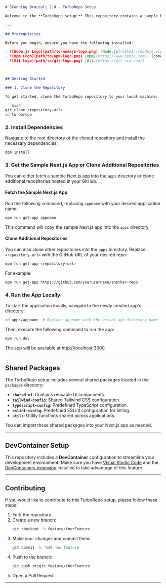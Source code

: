 ```markdown
# Stunning Braccoli 2.0 - TurboRepo Setup

Welcome to the **TurboRepo setup!** This repository contains a sample Next.js application along with shared packages for UI components, Tailwind configuration, TypeScript configuration, ESLint configuration, and utility functions. Additionally, it allows you to clone two more repositories into the `apps` folder with a custom command.

---

## Prerequisites

Before you begin, ensure you have the following installed:

- ![Node.js Logo](path/to/nodejs-logo.png) [Node.js](https://nodejs.org/) (v14 or later)
- ![npm Logo](path/to/npm-logo.png) [npm](https://www.npmjs.com/) (comes with Node.js)
- ![Git Logo](path/to/git-logo.png) [Git](https://git-scm.com/)

---

## Getting Started

### 1. Clone the Repository

To get started, clone the TurboRepo repository to your local machine:

```bash
git clone <repository-url>
cd turborepo
```

### 2. Install Dependencies

Navigate to the root directory of the cloned repository and install the necessary dependencies:

```bash
npm install
```

### 3. Get the Sample Next.js App or Clone Additional Repositories

You can either fetch a sample Next.js app into the `apps` directory or clone additional repositories hosted in your GitHub.

#### Fetch the Sample Next.js App

Run the following command, replacing `appname` with your desired application name:

```bash
npm run get-app appname
```

This command will copy the sample Next.js app into the `apps` directory.

#### Clone Additional Repositories

You can also clone other repositories into the `apps` directory. Replace `<repository-url>` with the GitHub URL of your desired repo:

```bash
npm run get-app <repository-url>
```

For example:
```bash
npm run get-app https://github.com/yourusername/another-repo
```

### 4. Run the App Locally

To start the application locally, navigate to the newly created app's directory:

```bash
cd apps/appname  # Replace appname with the actual app directory name
```

Then, execute the following command to run the app:

```bash
npm run dev
```

The app will be available at [http://localhost:3000](http://localhost:3000).

---

## Shared Packages

The TurboRepo setup includes several shared packages located in the `packages` directory:

- **`shared-ui`**: Contains reusable UI components.
- **`tailwind-config`**: Shared Tailwind CSS configuration.
- **`typescript-config`**: Predefined TypeScript configuration.
- **`eslint-config`**: Predefined ESLint configuration for linting.
- **`utils`**: Utility functions shared across applications.

You can import these shared packages into your Next.js app as needed.

---

## DevContainer Setup

This repository includes a **DevContainer** configuration to streamline your development environment. Make sure you have [Visual Studio Code](https://code.visualstudio.com/) and the [DevContainers extension](https://marketplace.visualstudio.com/items?itemName=ms-vscode-remote.remote-containers) installed to take advantage of this feature.

---

## Contributing

If you would like to contribute to this TurboRepo setup, please follow these steps:

1. Fork the repository.
2. Create a new branch:
   ```bash
   git checkout -b feature/YourFeature
   ```
3. Make your changes and commit them:
   ```bash
   git commit -m 'Add new feature'
   ```
4. Push to the branch:
   ```bash
   git push origin feature/YourFeature
   ```
5. Open a Pull Request.

---